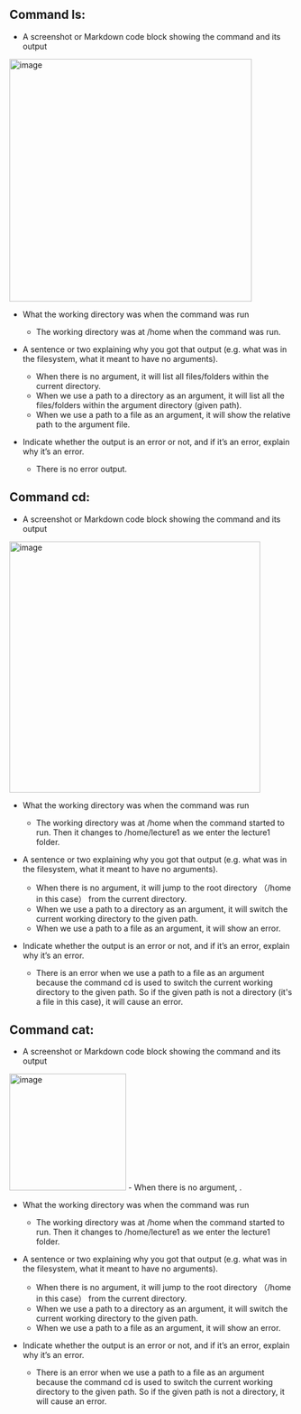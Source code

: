 ## Command ls:

* A screenshot or Markdown code block showing the command and its output
<img width="430" alt="image" src="https://github.com/Sam110120/cse15l-lab-reports/assets/71369089/e7c112ff-4d02-4136-99ec-0997bb1d208a">

* What the working directory was when the command was run
  
    - The working directory was at /home when the command was run.
  
* A sentence or two explaining why you got that output (e.g. what was in the filesystem, what it meant to have no arguments).
  
    - When there is no argument, it will list all files/folders within the current directory.
    - When we use a path to a directory as an argument, it will list all the files/folders within the argument directory (given path).
    - When we use a path to a file as an argument, it will show the relative path to the argument file.
  
* Indicate whether the output is an error or not, and if it’s an error, explain why it’s an error.

    - There is no error output.



## Command cd:

* A screenshot or Markdown code block showing the command and its output
<img width="445" alt="image" src="https://github.com/Sam110120/cse15l-lab-reports/assets/71369089/b8fc4014-3ee9-4b0f-8466-9bad841cc75e">

* What the working directory was when the command was run
  
    - The working directory was at /home when the command started to run. Then it changes to /home/lecture1 as we enter the lecture1 folder.
  
* A sentence or two explaining why you got that output (e.g. what was in the filesystem, what it meant to have no arguments).
  
    - When there is no argument, it will jump to the root directory （/home in this case） from the current directory.
    - When we use a path to a directory as an argument, it will switch the current working directory to the given path.
    - When we use a path to a file as an argument, it will show an error.
  
* Indicate whether the output is an error or not, and if it’s an error, explain why it’s an error.

    - There is an error when we use a path to a file as an argument because the command cd is used to switch the current working directory to the given path. So if the given path is not a directory (it's a file in this case), it will cause an error.

## Command cat:

* A screenshot or Markdown code block showing the command and its output
<img width="207" alt="image" src="https://github.com/Sam110120/cse15l-lab-reports/assets/71369089/d7a178d6-32f5-4fa1-a80b-8ec3225e7dc0">
    - When there is no argument, .

* What the working directory was when the command was run
  
    - The working directory was at /home when the command started to run. Then it changes to /home/lecture1 as we enter the lecture1 folder.
  
* A sentence or two explaining why you got that output (e.g. what was in the filesystem, what it meant to have no arguments).
  
    - When there is no argument, it will jump to the root directory （/home in this case） from the current directory.
    - When we use a path to a directory as an argument, it will switch the current working directory to the given path.
    - When we use a path to a file as an argument, it will show an error.
  
* Indicate whether the output is an error or not, and if it’s an error, explain why it’s an error.

    - There is an error when we use a path to a file as an argument because the command cd is used to switch the current working directory to the given path. So if the given path is not a directory, it will cause an error.
